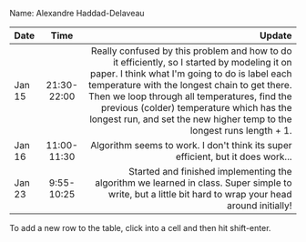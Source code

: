 Name: Alexandre Haddad-Delaveau

| Date   |    Time     |                                                                                                                                                                                                                                                                                                                                                               Update |
|:-------|:-----------:|---------------------------------------------------------------------------------------------------------------------------------------------------------------------------------------------------------------------------------------------------------------------------------------------------------------------------------------------------------------------:|
| Jan 15 | 21:30-22:00 | Really confused by this problem and how to do it efficiently, so I started by modeling it on paper. I think what I'm going to do is label each temperature with the longest chain to get there. Then we loop through all temperatures, find the previous (colder) temperature which has the longest run, and set the new higher temp to the longest runs length + 1. |
| Jan 16 | 11:00-11:30 |                                                                                                                                                                                                                                                                                      Algorithm seems to work. I don't think its super efficient, but it does work... |
| Jan 23 | 9:55-10:25  |                                                                                                                                                                                                                Started and finished implementing the algorithm we learned in class. Super simple to write, but a little bit hard to wrap your head around initially! |


To add a new row to the table, click into a cell and then hit shift-enter.